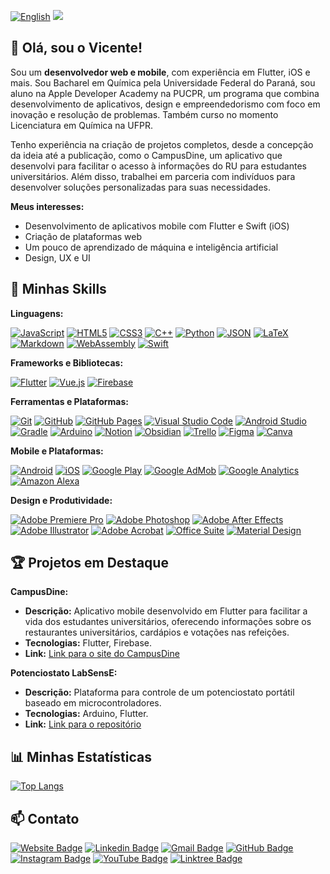[![English](https://img.shields.io/badge/English%20version-Available-brightgreen.svg)](https://github.com/vicenteparmi/vicenteparmi/blob/main/README_EN.md)
![](https://komarev.com/ghpvc/?username=vicenteparmi&color=006bed)

## 👋 Olá, sou o Vicente!

Sou um **desenvolvedor web e mobile**, com experiência em Flutter, iOS e mais. Sou Bacharel em Química pela Universidade Federal do Paraná, sou aluno na Apple Developer Academy na PUCPR, um programa que combina desenvolvimento de aplicativos, design e empreendedorismo com foco em inovação e resolução de problemas. Também curso no momento Licenciatura em Química na UFPR.

Tenho experiência na criação de projetos completos, desde a concepção da ideia até a publicação, como o CampusDine, um aplicativo que desenvolvi para facilitar o acesso à informações do RU para estudantes universitários. Além disso, trabalhei em parceria com indivíduos para desenvolver soluções personalizadas para suas necessidades.

**Meus interesses:**

* Desenvolvimento de aplicativos mobile com Flutter e Swift (iOS)
* Criação de plataformas web
* Um pouco de aprendizado de máquina e inteligência artificial
* Design, UX e UI

## 🚀 Minhas Skills

**Linguagens:**

[![JavaScript](https://img.shields.io/badge/-JavaScript-333333?style=flat&logo=javascript)]()
[![HTML5](https://img.shields.io/badge/-HTML5-333333?style=flat&logo=HTML5)]()
[![CSS3](https://img.shields.io/badge/-CSS3-333333?style=flat&logo=CSS3&logoColor=1572B6)]()
[![C++](https://img.shields.io/badge/-C++-333333?style=flat&logo=C%2B%2B&logoColor=00599C)]()
[![Python](https://img.shields.io/badge/-Python-333333?style=flat&logo=python)]()
[![JSON](https://img.shields.io/badge/-JSON-333333?style=flat&logo=json)]()
[![LaTeX](https://img.shields.io/badge/-LaTeX-333333?style=flat&logo=latex)]()
[![Markdown](https://img.shields.io/badge/-Markdown-333333?style=flat&logo=markdown)]()
[![WebAssembly](https://img.shields.io/badge/-WebAssembly-333333?style=flat&logo=webassembly)]()
[![Swift](https://img.shields.io/badge/-Swift-333333?style=flat&logo=swift)]()

**Frameworks e Bibliotecas:**

[![Flutter](https://img.shields.io/badge/-Flutter-333333?style=flat&logo=Flutter)]()
[![Vue.js](https://img.shields.io/badge/-Vue.js-333333?style=flat&logo=vue.js)]()
[![Firebase](https://img.shields.io/badge/-Firebase-333333?style=flat&logo=firebase)]()

**Ferramentas e Plataformas:**

[![Git](https://img.shields.io/badge/-Git-333333?style=flat&logo=git)]()
[![GitHub](https://img.shields.io/badge/-GitHub-333333?style=flat&logo=github)]()
[![GitHub Pages](https://img.shields.io/badge/-GitHub%20Pages-333333?style=flat&logo=github)]()
[![Visual Studio Code](https://img.shields.io/badge/-Visual%20Studio%20Code-333333?style=flat&logo=visual-studio-code&logoColor=007ACC)]()
[![Android Studio](https://img.shields.io/badge/-Android%20Studio-333333?style=flat&logo=android-studio)]()
[![Gradle](https://img.shields.io/badge/-Gradle-333333?style=flat&logo=gradle)]()
[![Arduino](https://img.shields.io/badge/-Arduino-333333?style=flat&logo=Arduino)]()
[![Notion](https://img.shields.io/badge/-Notion-333333?style=flat&logo=notion)]()
[![Obsidian](https://img.shields.io/badge/-Obsidian-333333?style=flat&logo=obsidian)]()
[![Trello](https://img.shields.io/badge/-Trello-333333?style=flat&logo=trello&logoColor=007ACC)]()
[![Figma](https://img.shields.io/badge/-Figma-333333?style=flat&logo=figma&logoColor=007ACC)]()
[![Canva](https://img.shields.io/badge/-Canva-333333?style=flat&logo=canva)]()

**Mobile e Plataformas:**

[![Android](https://img.shields.io/badge/-Android-333333?style=flat&logo=android)]()
[![iOS](https://img.shields.io/badge/-iOS-333333?style=flat&logo=apple)]()
[![Google Play](https://img.shields.io/badge/-Google%20Play-333333?style=flat&logo=google-play)]()
[![Google AdMob](https://img.shields.io/badge/-Google%20AdMob-333333?style=flat&logo=google-admob)]()
[![Google Analytics](https://img.shields.io/badge/-Google%20Analytics-333333?style=flat&logo=google-analytics)]()
[![Amazon Alexa](https://img.shields.io/badge/-Amazon%20Alexa-333333?style=flat&logo=amazon-alexa)]()

**Design e Produtividade:**

[![Adobe Premiere Pro](https://img.shields.io/badge/-Adobe%20Premiere%20Pro-333333?style=flat&logo=adobepremierepro)]()
[![Adobe Photoshop](https://img.shields.io/badge/-Adobe%20Photoshop-333333?style=flat&logo=adobephotoshop)]()
[![Adobe After Effects](https://img.shields.io/badge/-Adobe%20After%20Effects-333333?style=flat&logo=adobeaftereffects)]()
[![Adobe Illustrator](https://img.shields.io/badge/-Adobe%20Illustrator-333333?style=flat&logo=adobeillustrator)]()
[![Adobe Acrobat](https://img.shields.io/badge/-Adobe%20Acrobat-333333?style=flat&logo=acrobat)]()
[![Office Suite](https://img.shields.io/badge/-Office%20Suite-333333?style=flat&logo=microsoft-office)]()
[![Material Design](https://img.shields.io/badge/-Material%20Design-333333?style=flat&logo=materialdesign)]()

## 🏆 Projetos em Destaque

**CampusDine:**

* **Descrição:** Aplicativo mobile desenvolvido em Flutter para facilitar a vida dos estudantes universitários, oferecendo informações sobre os restaurantes universitários, cardápios e votações nas refeições.
* **Tecnologias:** Flutter, Firebase.
* **Link:** [Link para o site do CampusDine](https://campusdineapp.web.app/)

**Potenciostato LabSensE:**

* **Descrição:** Plataforma para controle de um potenciostato portátil baseado em microcontroladores.
* **Tecnologias:** Arduino, Flutter.
* **Link:** [Link para o repositório](https://github.com/vicenteparmi/labsense)

## 📊 Minhas Estatísticas

[![Top Langs](https://github-readme-stats.vercel.app/api/top-langs/?username=vicenteparmi&layout=compact&theme=dark)](https://github.com/vicenteparmi)

## 📫 Contato

[![Website Badge](https://img.shields.io/badge/-Website-333333?style=flat-square&logo=google-chrome&logoColor=white&link=https://vicx.dev.br)](https://vicx.dev.br)
[![Linkedin Badge](https://img.shields.io/badge/-LinkedIn-blue?style=flat-square&logo=Linkedin&logoColor=white&link=https://www.linkedin.com/in/vicenteparmi)](https://www.linkedin.com/in/vicenteparmi)
[![Gmail Badge](https://img.shields.io/badge/-Gmail-d14836?style=flat-square&logo=Gmail&logoColor=white&link=mailto:vicenteparmigiani@gmail.com)](mailto:vicenteparmigiani@gmail.com)
[![GitHub Badge](https://img.shields.io/badge/-GitHub-181717?style=flat-square&logo=github&logoColor=white&link=https://github.com/vicenteparmi)](https://github.com/vicenteparmi)
[![Instagram Badge](https://img.shields.io/badge/-Instagram-E4405F?style=flat-square&logo=instagram&logoColor=white&link=https://instagram.com/vicenteparmi)](https://instagram.com/vicenteparmi)
[![YouTube Badge](https://img.shields.io/badge/-YouTube-FF0000?style=flat-square&logo=youtube&logoColor=white&link=https://youtube.com/vicenteparmi)](https://youtube.com/@vicenteparmi)
[![Linktree Badge](https://img.shields.io/badge/-Linktree-1de9b6?style=flat-square&logo=Linktree&logoColor=white&link=https://linktr.ee/vicenteparmi)](https://linktr.ee/vicenteparmi)
